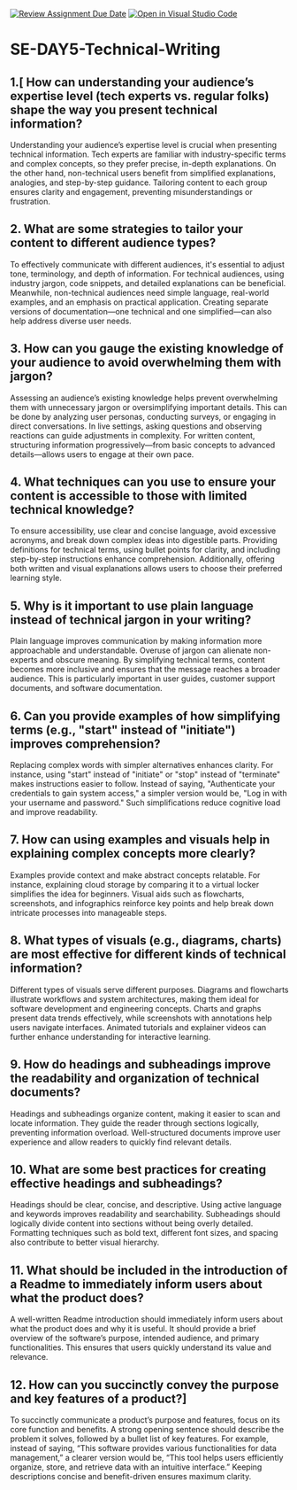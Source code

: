[![Review Assignment Due Date](https://classroom.github.com/assets/deadline-readme-button-22041afd0340ce965d47ae6ef1cefeee28c7c493a6346c4f15d667ab976d596c.svg)](https://classroom.github.com/a/zsAR-pyY)
[![Open in Visual Studio Code](https://classroom.github.com/assets/open-in-vscode-2e0aaae1b6195c2367325f4f02e2d04e9abb55f0b24a779b69b11b9e10269abc.svg)](https://classroom.github.com/online_ide?assignment_repo_id=18437623&assignment_repo_type=AssignmentRepo)
# SE-DAY5-Technical-Writing
## 1.[ How can understanding your audience’s expertise level (tech experts vs. regular folks) shape the way you present technical information?
Understanding your audience’s expertise level is crucial when presenting technical information. Tech experts are familiar with industry-specific terms and complex concepts, so they prefer precise, in-depth explanations. On the other hand, non-technical users benefit from simplified explanations, analogies, and step-by-step guidance. Tailoring content to each group ensures clarity and engagement, preventing misunderstandings or frustration.
## 2. What are some strategies to tailor your content to different audience types?
To effectively communicate with different audiences, it's essential to adjust tone, terminology, and depth of information. For technical audiences, using industry jargon, code snippets, and detailed explanations can be beneficial. Meanwhile, non-technical audiences need simple language, real-world examples, and an emphasis on practical application. Creating separate versions of documentation—one technical and one simplified—can also help address diverse user needs.
## 3. How can you gauge the existing knowledge of your audience to avoid overwhelming them with jargon?
Assessing an audience’s existing knowledge helps prevent overwhelming them with unnecessary jargon or oversimplifying important details. This can be done by analyzing user personas, conducting surveys, or engaging in direct conversations. In live settings, asking questions and observing reactions can guide adjustments in complexity. For written content, structuring information progressively—from basic concepts to advanced details—allows users to engage at their own pace.
## 4. What techniques can you use to ensure your content is accessible to those with limited technical knowledge?
To ensure accessibility, use clear and concise language, avoid excessive acronyms, and break down complex ideas into digestible parts. Providing definitions for technical terms, using bullet points for clarity, and including step-by-step instructions enhance comprehension. Additionally, offering both written and visual explanations allows users to choose their preferred learning style.
## 5. Why is it important to use plain language instead of technical jargon in your writing?
Plain language improves communication by making information more approachable and understandable. Overuse of jargon can alienate non-experts and obscure meaning. By simplifying technical terms, content becomes more inclusive and ensures that the message reaches a broader audience. This is particularly important in user guides, customer support documents, and software documentation.
## 6. Can you provide examples of how simplifying terms (e.g., "start" instead of "initiate") improves comprehension?
Replacing complex words with simpler alternatives enhances clarity. For instance, using "start" instead of "initiate" or "stop" instead of "terminate" makes instructions easier to follow. Instead of saying, "Authenticate your credentials to gain system access," a simpler version would be, "Log in with your username and password." Such simplifications reduce cognitive load and improve readability.
## 7. How can using examples and visuals help in explaining complex concepts more clearly?
Examples provide context and make abstract concepts relatable. For instance, explaining cloud storage by comparing it to a virtual locker simplifies the idea for beginners. Visual aids such as flowcharts, screenshots, and infographics reinforce key points and help break down intricate processes into manageable steps.
## 8. What types of visuals (e.g., diagrams, charts) are most effective for different kinds of technical information?
Different types of visuals serve different purposes. Diagrams and flowcharts illustrate workflows and system architectures, making them ideal for software development and engineering concepts. Charts and graphs present data trends effectively, while screenshots with annotations help users navigate interfaces. Animated tutorials and explainer videos can further enhance understanding for interactive learning.
## 9. How do headings and subheadings improve the readability and organization of technical documents?
Headings and subheadings organize content, making it easier to scan and locate information. They guide the reader through sections logically, preventing information overload. Well-structured documents improve user experience and allow readers to quickly find relevant details.
## 10. What are some best practices for creating effective headings and subheadings?
Headings should be clear, concise, and descriptive. Using active language and keywords improves readability and searchability. Subheadings should logically divide content into sections without being overly detailed. Formatting techniques such as bold text, different font sizes, and spacing also contribute to better visual hierarchy.
## 11. What should be included in the introduction of a Readme to immediately inform users about what the product does?
A well-written Readme introduction should immediately inform users about what the product does and why it is useful. It should provide a brief overview of the software’s purpose, intended audience, and primary functionalities. This ensures that users quickly understand its value and relevance.
## 12. How can you succinctly convey the purpose and key features of a product?]
To succinctly communicate a product’s purpose and features, focus on its core function and benefits. A strong opening sentence should describe the problem it solves, followed by a bullet list of key features. For example, instead of saying, “This software provides various functionalities for data management,” a clearer version would be, “This tool helps users efficiently organize, store, and retrieve data with an intuitive interface.” Keeping descriptions concise and benefit-driven ensures maximum clarity.

